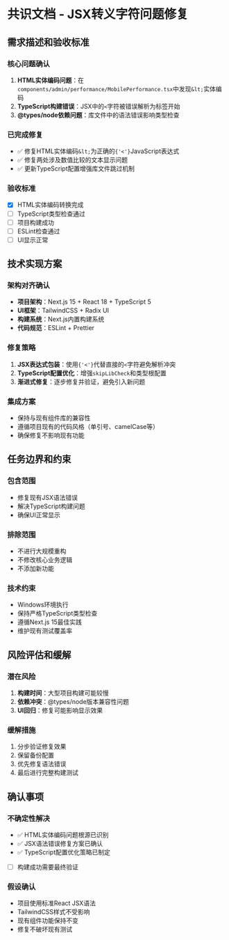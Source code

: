 # 共识文档 - JSX转义字符问题修复

## 需求描述和验收标准

### 核心问题确认

1. **HTML实体编码问题**：在`components/admin/performance/MobilePerformance.tsx`中发现`&lt;`实体编码
2. **TypeScript构建错误**：JSX中的`<`字符被错误解析为标签开始
3. **@types/node依赖问题**：库文件中的语法错误影响类型检查

### 已完成修复

- ✅ 修复HTML实体编码`&lt;`为正确的`{'<'}`JavaScript表达式
- ✅ 修复两处涉及数值比较的文本显示问题
- ✅ 更新TypeScript配置增强库文件跳过机制

### 验收标准

- [x] HTML实体编码转换完成
- [ ] TypeScript类型检查通过
- [ ] 项目构建成功
- [ ] ESLint检查通过
- [ ] UI显示正常

## 技术实现方案

### 架构对齐确认

- **项目架构**：Next.js 15 + React 18 + TypeScript 5
- **UI框架**：TailwindCSS + Radix UI
- **构建系统**：Next.js内置构建系统
- **代码规范**：ESLint + Prettier

### 修复策略

1. **JSX表达式包装**：使用`{'<'}`代替直接的`<`字符避免解析冲突
2. **TypeScript配置优化**：增强`skipLibCheck`和类型根配置
3. **渐进式修复**：逐步修复并验证，避免引入新问题

### 集成方案

- 保持与现有组件库的兼容性
- 遵循项目现有的代码风格（单引号、camelCase等）
- 确保修复不影响现有功能

## 任务边界和约束

### 包含范围

- 修复现有JSX语法错误
- 解决TypeScript构建问题
- 确保UI正常显示

### 排除范围

- 不进行大规模重构
- 不修改核心业务逻辑
- 不添加新功能

### 技术约束

- Windows环境执行
- 保持严格TypeScript类型检查
- 遵循Next.js 15最佳实践
- 维护现有测试覆盖率

## 风险评估和缓解

### 潜在风险

1. **构建时间**：大型项目构建可能较慢
2. **依赖冲突**：@types/node版本兼容性问题
3. **UI回归**：修复可能影响显示效果

### 缓解措施

1. 分步验证修复效果
2. 保留备份配置
3. 优先修复语法错误
4. 最后进行完整构建测试

## 确认事项

### 不确定性解决

- ✅ HTML实体编码问题根源已识别
- ✅ JSX语法错误修复方案已确认
- ✅ TypeScript配置优化策略已制定
- [ ] 构建成功需要最终验证

### 假设确认

- 项目使用标准React JSX语法
- TailwindCSS样式不受影响
- 现有组件功能保持不变
- 修复不破坏现有测试
